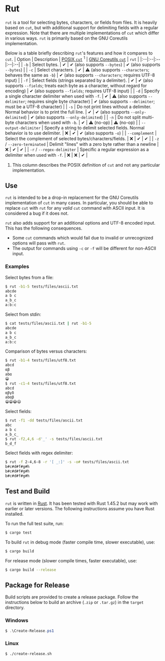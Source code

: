 # Rut
`rut` is a tool for selecting bytes, characters, or fields from files. It is heavily based on
`cut`, but with additional support for delimiting fields with a regular expression. Note that there
are multiple implementations of `cut` which differ in various ways. `rut` is primarily based on
the GNU Coreutils implementation.

Below is a table briefly describing `rut`'s features and how it compares to `cut`.
| Option | Description | [POSIX `cut`](https://pubs.opengroup.org/onlinepubs/9699919799/utilities/cut.html) <sup>1</sup> | [GNU Coreutils `cut`](https://www.gnu.org/software/coreutils/cut) | `rut` |
|:--|:--|:--|:--|:--|
| `-b` | Select bytes. | ✔ | ✔ (also supports `--bytes`) | ✔ (also supports `--bytes`) |
| `-c` | Select characters. | ✔ | ⚠ (also supports `--characters`; behaves the same as `-b`) | ✔ (also supports `--characters`; requires UTF-8 input) |
| `-f` | Select fields (strings separated by a delimiter). | ✔ | ✔ (also supports `--fields`; treats each byte as a character, without regard for encoding) | ✔ (also supports `--fields`; requires UTF-8 input) |
| `-d` | Specify a single character delimiter when used with `-f`. | ✔ | ⚠ (also supports `--delimiter`; requires single byte character) | ✔ (also supports `--delimiter`; must be a UTF-8 character) |
| `-s` | Do not print lines without a delimiter. Normal behavior is to print the full line. | ✔ | ✔ (also supports `--only-delimited`) | ✔ (also supports `--only-delimited`) |
| `-n` | Do not split multi-byte characters when used with `-b`. | ✔ | ⚠ (no-op) | ⚠ (no-op) |
| `--output-delimiter` | Specify a string to delimit selected fields. Normal behavior is to use delimiter. | ❌ | ✔ | ✔ (also supports `-o`) |
| `--complement` | Select the complement of selected bytes/characters/fields. | ❌ | ✔ | ✔ |
| `-z` / `--zero-terminated` | Delimit "lines" with a zero byte rather than a newline | ❌ | ✔ | ✔ |
| `-r` / `--regex-delimiter` | Specific a regular expression as a delimiter when used with `-f`. | ❌ | ❌ | ✔ |

1. This column describes the POSIX definition of `cut` and not any particular implementation.

## Use
`rut` is intended to be a drop-in replacement for the GNU Coreutils implementation of `cut` in many
cases. In particular, you should be able to replace `cut` with `rut` for any *valid* `cut` command
with ASCII input. It is considered a bug if it does not.

`rut` also adds support for an additional options and UTF-8 encoded input. This has the following
consequences.
* Some `cut` commands which would fail due to invalid or unrecognized options will pass with `rut`.
* The output for commands using `-c` or `-f` will be different for non-ASCII input.

### Examples

Select bytes from a file:
```bash
$ rut -b1-5 tests/files/ascii.txt
abcde
a b c
a_b_c
a:b:c
```

Select from stdin:
```bash
$ cat tests/files/ascii.txt | rut -b1-5
abcde
a b c
a_b_c
a:b:c
```

Comparison of bytes versus characters:
```bash
$ rut -b1-4 tests/files/utf8.txt
abcd
αβ
abα
😀
$ rut -c1-4 tests/files/utf8.txt
abcd
αβγδ
abαβ
😀😁😂😃
```

Select fields:
```bash
$ rut -f1 -dd tests/files/ascii.txt
abc
a b c 
a_b_c_
$ rut -f2,4,6 -d'_' -s tests/files/ascii.txt
b_d_f
```

Select fields with regex delimiter:
```bash
$ rut -f 2-4,6-8 -r '[ _:]' -s -o# tests/files/ascii.txt
b#c#d#f#g#h
b#c#d#f#g#h
b#c#d#f#g#h
```

## Test and Build
`rut` is written in [Rust](https://www.rust-lang.org/). It has been tested with Rust 1.45.2 but may
work with earlier or later versions. The following instructions assume you have Rust installed.

To run the full test suite, run:
```bash
$ cargo test
```

To build `rut` in debug mode (faster compile time, slower executable), use:
```bash
$ cargo build
```

For release mode (slower compile times, faster executable), use:
```bash
$ cargo build --release
```

## Package for Release
Build scripts are provided to create a release package. Follow the instructions
below to build an archive (`.zip` or `.tar.gz`) in the `target` directory.

### Windows
```powershell
$ .\Create-Release.ps1
```

### Linux
```bash
$ ./create-release.sh
```
